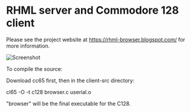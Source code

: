 # RHML server and Commodore 128 client

Please see the project website at https://rhml-browser.blogspot.com/ for more information.

![Screenshot](https://i.imgur.com/tRHX7Fl.png)

To compile the source:

Download cc65 first, then in the client-src directory:

cl65 -O -t c128 browser.c userial.o

"browser" will be the final executable for the C128.



